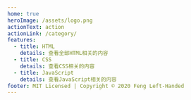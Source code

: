 ```yaml
---
home: true
heroImage: /assets/logo.png
actionText: action
actionLink: /category/
features:
  - title: HTML
    details: 查看全部HTML相关的内容
  - title: CSS
    details: 查看CSS相关的内容
  - title: JavaScript
    details: 查看JavaScript相关的内容
footer: MIT Licensed | Copyright © 2020 Feng Left-Handed
---
```

